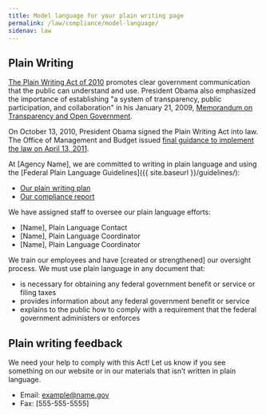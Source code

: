 ```yaml
---
title: Model language for your plain writing page
permalink: /law/compliance/model-language/
sidenav: law
---
```


## Plain Writing

[The Plain Writing Act of 2010](https://www.gpo.gov/fdsys/pkg/PLAW-111publ274/content-detail.html) promotes clear government communication that the public can understand and use. President Obama also emphasized the importance of establishing "a system of transparency, public participation, and collaboration" in his January 21, 2009, [Memorandum on Transparency and Open Government](https://obamawhitehouse.archives.gov/the-press-office/transparency-and-open-government).

On October 13, 2010, President Obama signed the Plain Writing Act into law. The Office of Management and Budget issued [final guidance to implement the law on April 13, 2011](https://obamawhitehouse.archives.gov/blog/2011/04/19/putting-it-plainly).

At [Agency Name], we are committed to writing in plain language and using the [Federal Plain Language Guidelines]({{ site.baseurl }}/guidelines/):

- [Our plain writing plan](#)
- [Our compliance report](#)

We have assigned staff to oversee our plain language efforts:

- [Name], Plain Language Contact
- [Name], Plain Language Coordinator
- [Name], Plain Language Coordinator

We train our employees and have [created or strengthened] our oversight process. We must use plain language in any document that:

- is necessary for obtaining any federal government benefit or service or filing taxes
- provides information about any federal government benefit or service
- explains to the public how to comply with a requirement that the federal government administers or enforces

## Plain writing feedback

We need your help to comply with this Act! Let us know if you see something on our website or in our materials that isn’t written in plain language.

- Email: <example@name.gov>
- Fax: [555-555-5555]
